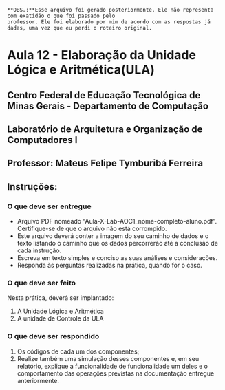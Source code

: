 ```
**OBS.:**Esse arquivo foi gerado posteriormente. Ele não representa com exatidão o que foi passado pelo
professor. Ele foi elaborado por mim de acordo com as respostas já dadas, uma vez que eu perdi o roteiro original.
```
# Aula 12  - Elaboração da Unidade Lógica e Aritmética(ULA)

## Centro Federal de Educação Tecnológica de Minas Gerais - Departamento de Computação

## Laboratório de Arquitetura e Organização de Computadores I

## Professor: Mateus Felipe Tymburibá Ferreira


## Instruções:

### O que deve ser entregue

* Arquivo PDF nomeado “Aula-X-Lab-AOC1_nome-completo-aluno.pdf”.
    Certifique-se de que o arquivo não está corrompido.
* Este arquivo deverá conter a imagem do seu caminho de dados e o texto
    listando o caminho que os dados percorrerão até a conclusão de cada
    instrução.
* Escreva em texto simples e conciso as suas análises e considerações.
* Responda às perguntas realizadas na prática, quando for o caso.

### O que deve ser feito

Nesta prática, deverá ser implantado:
1. A Unidade Lógica e Aritmética
2. A unidade de Controle da ULA
### O que deve ser respondido

1. Os códigos de cada um dos componentes;
2. Realize também uma simulação desses componentes e, em seu relatório, explique a funcionalidade de funcionalidade
um deles e o comportamento das operações previstas na documentação entregue anteriormente.
